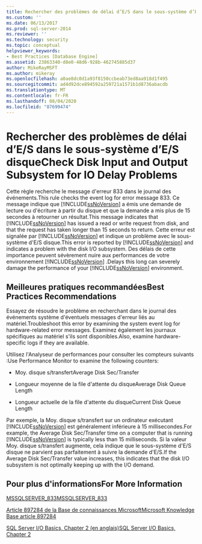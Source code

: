 ```yaml
---
title: Rechercher des problèmes de délai d’E/S dans le sous-système d’E/S disque | Microsoft Docs
ms.custom: ''
ms.date: 06/13/2017
ms.prod: sql-server-2014
ms.reviewer: ''
ms.technology: security
ms.topic: conceptual
helpviewer_keywords:
- Best Practices [Database Engine]
ms.assetid: 23863340-d8e0-48d6-928b-462745885d37
author: MikeRayMSFT
ms.author: mikeray
ms.openlocfilehash: a0ae8dc0d1a93f8150ccbeab73ed8aa918d1f495
ms.sourcegitcommit: ad4d92dce894592a259721a1571b1d8736abacdb
ms.translationtype: MT
ms.contentlocale: fr-FR
ms.lasthandoff: 08/04/2020
ms.locfileid: "87699474"
---
```

# <a name="check-disk-input-and-output-subsystem-for-io-delay-problems"></a><span data-ttu-id="04cb9-102">Rechercher des problèmes de délai d’E/S dans le sous-système d’E/S disque</span><span class="sxs-lookup"><span data-stu-id="04cb9-102">Check Disk Input and Output Subsystem for IO Delay Problems</span></span>
  <span data-ttu-id="04cb9-103">Cette règle recherche le message d'erreur 833 dans le journal des événements.</span><span class="sxs-lookup"><span data-stu-id="04cb9-103">This rule checks the event log for error message 833.</span></span> <span data-ttu-id="04cb9-104">Ce message indique que [!INCLUDE[ssNoVersion](../../includes/ssnoversion-md.md)] a émis une demande de lecture ou d'écriture à partir du disque et que la demande a mis plus de 15 secondes à retourner un résultat.</span><span class="sxs-lookup"><span data-stu-id="04cb9-104">This message indicates that [!INCLUDE[ssNoVersion](../../includes/ssnoversion-md.md)] has issued a read or write request from disk, and that the request has taken longer than 15 seconds to return.</span></span> <span data-ttu-id="04cb9-105">Cette erreur est signalée par [!INCLUDE[ssNoVersion](../../includes/ssnoversion-md.md)] et indique un problème avec le sous-système d'E/S disque.</span><span class="sxs-lookup"><span data-stu-id="04cb9-105">This error is reported by [!INCLUDE[ssNoVersion](../../includes/ssnoversion-md.md)] and indicates a problem with the disk I/O subsystem.</span></span> <span data-ttu-id="04cb9-106">Des délais de cette importance peuvent sévèrement nuire aux performances de votre environnement [!INCLUDE[ssNoVersion](../../includes/ssnoversion-md.md)] .</span><span class="sxs-lookup"><span data-stu-id="04cb9-106">Delays this long can severely damage the performance of your [!INCLUDE[ssNoVersion](../../includes/ssnoversion-md.md)] environment.</span></span>  
  
## <a name="best-practices-recommendations"></a><span data-ttu-id="04cb9-107">Meilleures pratiques recommandées</span><span class="sxs-lookup"><span data-stu-id="04cb9-107">Best Practices Recommendations</span></span>  
 <span data-ttu-id="04cb9-108">Essayez de résoudre le problème en recherchant dans le journal des événements système d'éventuels messages d'erreur liés au matériel.</span><span class="sxs-lookup"><span data-stu-id="04cb9-108">Troubleshoot this error by examining the system event log for hardware-related error messages.</span></span> <span data-ttu-id="04cb9-109">Examinez également les journaux spécifiques au matériel s'ils sont disponibles.</span><span class="sxs-lookup"><span data-stu-id="04cb9-109">Also, examine hardware-specific logs if they are available.</span></span>  
  
 <span data-ttu-id="04cb9-110">Utilisez l'Analyseur de performances pour consulter les compteurs suivants :</span><span class="sxs-lookup"><span data-stu-id="04cb9-110">Use Performance Monitor to examine the following counters:</span></span>  
  
-   <span data-ttu-id="04cb9-111">Moy. disque s/transfert</span><span class="sxs-lookup"><span data-stu-id="04cb9-111">Average Disk Sec/Transfer</span></span>  
  
-   <span data-ttu-id="04cb9-112">Longueur moyenne de la file d'attente du disque</span><span class="sxs-lookup"><span data-stu-id="04cb9-112">Average Disk Queue Length</span></span>  
  
-   <span data-ttu-id="04cb9-113">Longueur actuelle de la file d'attente du disque</span><span class="sxs-lookup"><span data-stu-id="04cb9-113">Current Disk Queue Length</span></span>  
  
 <span data-ttu-id="04cb9-114">Par exemple, la Moy. disque s/transfert sur un ordinateur exécutant [!INCLUDE[ssNoVersion](../../includes/ssnoversion-md.md)] est généralement inférieure à 15 millisecondes.</span><span class="sxs-lookup"><span data-stu-id="04cb9-114">For example, the Average Disk Sec/Transfer time on a computer that is running [!INCLUDE[ssNoVersion](../../includes/ssnoversion-md.md)] is typically less than 15 milliseconds.</span></span> <span data-ttu-id="04cb9-115">Si la valeur Moy. disque s/transfert augmente, cela indique que le sous-système d'E/S disque ne parvient pas parfaitement à suivre la demande d'E/S.</span><span class="sxs-lookup"><span data-stu-id="04cb9-115">If the Average Disk Sec/Transfer value increases, this indicates that the disk I/O subsystem is not optimally keeping up with the I/O demand.</span></span>  
  
## <a name="for-more-information"></a><span data-ttu-id="04cb9-116">Pour plus d'informations</span><span class="sxs-lookup"><span data-stu-id="04cb9-116">For More Information</span></span>  
 [<span data-ttu-id="04cb9-117">MSSQLSERVER_833</span><span class="sxs-lookup"><span data-stu-id="04cb9-117">MSSQLSERVER_833</span></span>](../errors-events/mssqlserver-833-database-engine-error.md)  
  
 [<span data-ttu-id="04cb9-118">Article 897284 de la Base de connaissances Microsoft</span><span class="sxs-lookup"><span data-stu-id="04cb9-118">Microsoft Knowledge Base article 897284</span></span>](https://go.microsoft.com/fwlink/?linkid=117743)  
  
 <span data-ttu-id="04cb9-119">[SQL Server I/O Basics, Chapter 2 (en anglais)](/previous-versions/sql/sql-server-2005/administrator/cc917726(v=technet.10))</span><span class="sxs-lookup"><span data-stu-id="04cb9-119">[SQL Server I/O Basics, Chapter 2](/previous-versions/sql/sql-server-2005/administrator/cc917726(v=technet.10))</span></span>  
  
  
